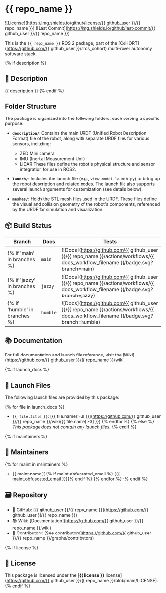 # {{ repo_name }}

![License](https://img.shields.io/github/license/{{ github_user }}/{{ repo_name }})
![Last Commit](https://img.shields.io/github/last-commit/{{ github_user }}/{{ repo_name }})

This is the `{{ repo_name }}` ROS 2 package, part of the [CoHORT](https://github.com/{{ github_user }}/arcs_cohort) multi-rover autonomy software stack.

{% if description %}
## 📝 Description

{{ description }}
{% endif %}

## Folder Structure

The package is organized into the following folders, each serving a specific purpose:

- **`description/`**: Contains the main URDF (Unified Robot Description Format) file of the robot, along with separate URDF files for various sensors, including:
  - ZED Mini camera
  - IMU (Inertial Measurement Unit)
  - LiDAR
  These files define the robot's physical structure and sensor integration for use in ROS2.

- **`launch/`**: Includes the launch file (e.g., `view_model.launch.py`) to bring up the robot description and related nodes. The launch file also supports several launch arguments for customization (see details below).

- **`meshes/`**: Holds the STL mesh files used in the URDF. These files define the visual and collision geometry of the robot's components, referenced by the URDF for simulation and visualization.

## 📦 Build Status

| Branch | Docs | Tests |
|--------|------|-------|
{% if 'main' in branches %}| `main` | ![Docs](https://github.com/{{ github_user }}/{{ repo_name }}/actions/workflows/{{ docs_workflow_filename }}/badge.svg?branch=main) | ![Tests](https://github.com/{{ github_user }}/{{ repo_name }}/actions/workflows/{{ tests_workflow_filename }}/badge.svg?branch=main) |{% endif %}
{% if 'jazzy' in branches %}| `jazzy` | ![Docs](https://github.com/{{ github_user }}/{{ repo_name }}/actions/workflows/{{ docs_workflow_filename }}/badge.svg?branch=jazzy) | ![Tests](https://github.com/{{ github_user }}/{{ repo_name }}/actions/workflows/{{ tests_workflow_filename }}/badge.svg?branch=jazzy) |{% endif %}
{% if 'humble' in branches %}| `humble` | ![Docs](https://github.com/{{ github_user }}/{{ repo_name }}/actions/workflows/{{ docs_workflow_filename }}/badge.svg?branch=humble) | ![Tests](https://github.com/{{ github_user }}/{{ repo_name }}/actions/workflows/{{ tests_workflow_filename }}/badge.svg?branch=humble) |{% endif %}

## 📚 Documentation

For full documentation and launch file reference, visit the [Wiki](https://github.com/{{ github_user }}/{{ repo_name }}/wiki)

{% if launch_docs %}
## 🚀 Launch Files

The following launch files are provided by this package:

{% for file in launch_docs %}
- `{{ file.title }}`: [{{ file.name[:-3] }}](https://github.com/{{ github_user }}/{{ repo_name }}/wiki/{{ file.name[:-3] }})
{% endfor %}
{% else %}
_This package does not contain any launch files._
{% endif %}

{% if maintainers %}
## 👥 Maintainers

{% for maint in maintainers %}
- {{ maint.name }}{% if maint.obfuscated_email %} ({{ maint.obfuscated_email }}){% endif %}
{% endfor %}
{% endif %}

## 🗃️ Repository

- 📁 GitHub: [{{ github_user }}/{{ repo_name }}](https://github.com/{{ github_user }}/{{ repo_name }})
- 📚 Wiki: [Documentation](https://github.com/{{ github_user }}/{{ repo_name }}/wiki)
- 👥 Contributors: [See contributors](https://github.com/{{ github_user }}/{{ repo_name }}/graphs/contributors)

{% if license %}
## 📄 License

This package is licensed under the [**{{ license }}** license](https://github.com/{{ github_user }}/{{ repo_name }}/blob/main/LICENSE).
{% endif %}
